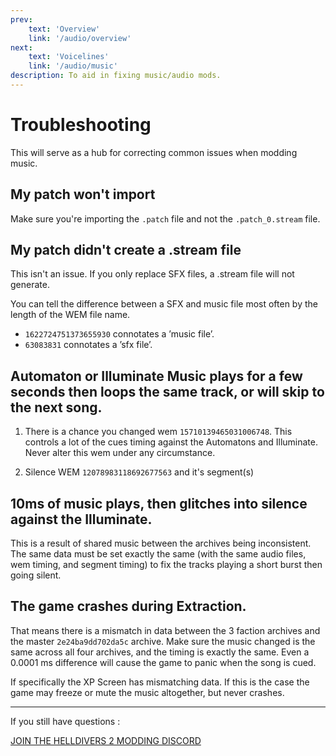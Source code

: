 ```yaml
---
prev: 
    text: 'Overview'
    link: '/audio/overview'
next: 
    text: 'Voicelines'
    link: '/audio/music'
description: To aid in fixing music/audio mods.
---
```


# Troubleshooting
This will serve as a hub for correcting common issues when modding music.

## My patch won't import
Make sure you're importing the `.patch` file and not the `.patch_0.stream` file.

## My patch didn't create a .stream file
This isn't an issue. If you only replace SFX files, a .stream file will not generate.

You can tell the difference between a SFX and music file most often by the length of the WEM file name.
- `1622724751373655930`   connotates a ’music file’.
- `63083831`   connotates a ’sfx file’.

## Automaton or Illuminate Music plays for a few seconds then loops the same track, or will skip to the next song.
1. There is a chance you changed wem `15710139465031006748`. This controls a lot of the cues timing against the Automatons and Illuminate. Never alter this wem under any circumstance.

2. Silence WEM `12078983118692677563` and it's segment(s)

## 10ms of music plays, then glitches into silence against the Illuminate.
This is a result of shared music between the archives being inconsistent. The same data must be set exactly the same (with the same audio files, wem timing, and segment timing) to fix the tracks playing a short burst then going silent.

## The game crashes during Extraction.
That means there is a mismatch in data between the 3 faction archives and the master `2e24ba9dd702da5c` archive. Make sure the music changed is the same across all four archives, and the timing is exactly the same.  Even a 0.0001 ms difference will cause the game to panic when the song is cued.

If specifically the XP Screen has mismatching data. If this is the case the game may freeze or mute the music altogether, but never crashes.

---

If you still have questions :

[JOIN THE HELLDIVERS 2 MODDING DISCORD](https://discord.gg/helldiversmodding)